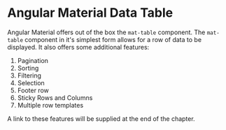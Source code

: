 # Angular Material Data Table

Angular Material offers out of the box the `mat-table` component. The `mat-table` component in it's simplest form allows for a row of data to be displayed. It also offers some additional features: 

1. Pagination
2. Sorting
3. Filtering
4. Selection
5. Footer row
6. Sticky Rows and Columns
7. Multiple row templates

A link to these features will be supplied at the end of the chapter.

## 